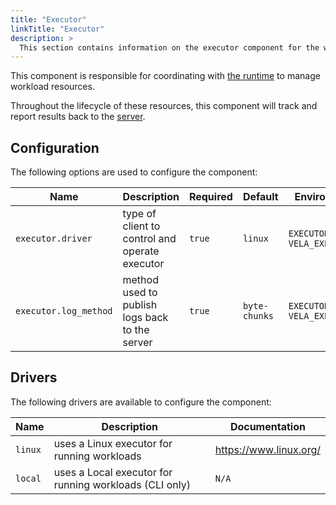 ```yaml
---
title: "Executor"
linkTitle: "Executor"
description: >
  This section contains information on the executor component for the worker.
---
```


This component is responsible for coordinating with [the runtime](/docs/administration/worker/runtime/) to manage workload resources.

Throughout the lifecycle of these resources, this component will track and report results back to the [server](/docs/administration/server/).

## Configuration

The following options are used to configure the component:

| Name                  | Description                                       | Required | Default       | Environment Variables                               |
| --------------------- | ------------------------------------------------- | -------- | ------------- | --------------------------------------------------- |
| `executor.driver`     | type of client to control and operate executor    | `true`   | `linux`       | `EXECUTOR_DRIVER`<br>`VELA_EXECUTOR_DRIVER`         |
| `executor.log_method` | method used to publish logs back to the server    | `true`   | `byte-chunks` | `EXECUTOR_LOG_METHOD`<br>`VELA_EXECUTOR_LOG_METHOD` |

## Drivers

The following drivers are available to configure the component:

| Name    | Description                                            | Documentation          |
| ------- | ------------------------------------------------------ | ---------------------- |
| `linux` | uses a Linux executor for running workloads            | https://www.linux.org/ |
| `local` | uses a Local executor for running workloads (CLI only) | `N/A`                  |